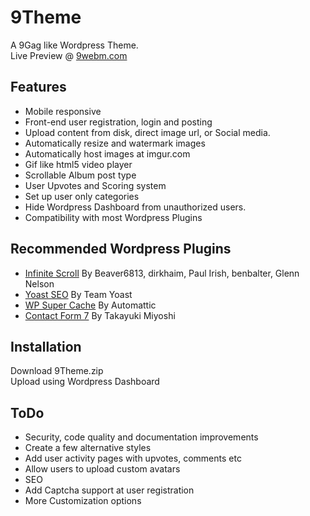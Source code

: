 # 9Theme

A 9Gag like Wordpress Theme. <br>
Live Preview @ [9webm.com](http://9webm.com)

## Features

* Mobile responsive
* Front-end user registration, login and posting
* Upload content from disk, direct image url, or Social media.
* Automatically resize and watermark images
* Automatically host images at imgur.com
* Gif like html5 video player
* Scrollable Album post type
* User Upvotes and Scoring system
* Set up user only categories
* Hide Wordpress Dashboard from unauthorized users.
* Compatibility with most Wordpress Plugins

## Recommended Wordpress Plugins
* [Infinite Scroll](https://wordpress.org/plugins/infinite-scroll/) By Beaver6813, dirkhaim, Paul Irish, benbalter, Glenn Nelson
* [Yoast SEO](https://wordpress.org/plugins/wordpress-seo/) By Team Yoast
* [WP Super Cache](https://wordpress.org/plugins/wp-super-cache/) By Automattic
* [Contact Form 7](https://wordpress.org/plugins/contact-form-7/) By Takayuki Miyoshi

## Installation
Download 9Theme.zip <br>
Upload using Wordpress Dashboard <br>

## ToDo
* Security, code quality and documentation improvements
* Create a few alternative styles
* Add user activity pages with upvotes, comments etc
* Allow users to upload custom avatars
* SEO
* Add Captcha support at user registration
* More Customization options
